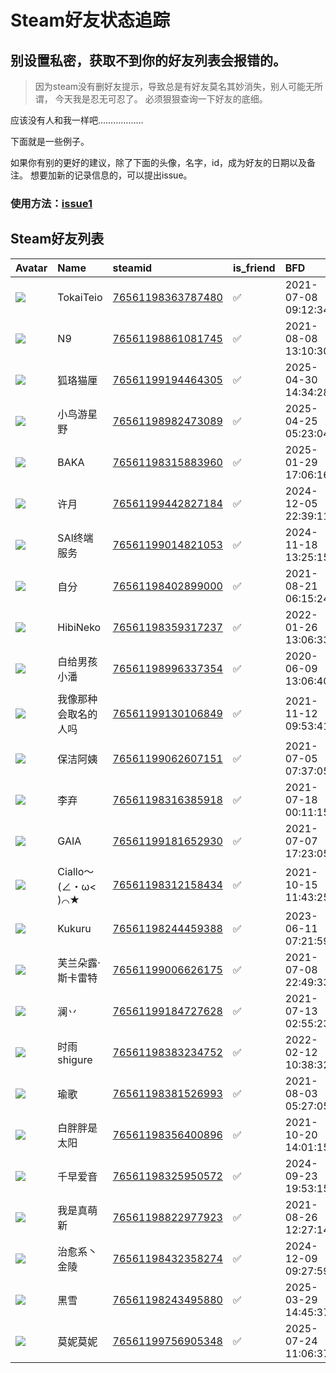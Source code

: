 # Steam好友状态追踪
## 别设置私密，获取不到你的好友列表会报错的。

> 因为steam没有删好友提示，导致总是有好友莫名其妙消失，别人可能无所谓，
> 今天我是忍无可忍了。 必须狠狠查询一下好友的底细。

应该没有人和我一样吧………………

下面就是一些例子。

如果你有别的更好的建议，除了下面的头像，名字，id，成为好友的日期以及备注。 想要加新的记录信息的，可以提出issue。

### 使用方法：[issue1](https://github.com/systemannounce/SteamFriends/issues/1)



## Steam好友列表

| Avatar                                                                            | Name             | steamid                                                                     | is_friend   | BFD                 | removed_time   | Remark   |
|:----------------------------------------------------------------------------------|:-----------------|:----------------------------------------------------------------------------|:------------|:--------------------|:---------------|:---------|
| ![](https://avatars.steamstatic.com/c5b484f564e5bbf53bab71e33f30f94db636a87a.jpg) | TokaiTeio        | [76561198363787480](https://steamcommunity.com/profiles/76561198363787480/) | ✅           | 2021-07-08 09:12:34 |                |          |
| ![](https://avatars.steamstatic.com/af81a850c43b94c932439b5f8bdc161faa125604.jpg) | N9               | [76561198861081745](https://steamcommunity.com/profiles/76561198861081745/) | ✅           | 2021-08-08 13:10:30 |                |          |
| ![](https://avatars.steamstatic.com/525b211641093a3393643378e59f755840bbd733.jpg) | 狐珞猫厘             | [76561199194464305](https://steamcommunity.com/profiles/76561199194464305/) | ✅           | 2025-04-30 14:34:28 |                |          |
| ![](https://avatars.steamstatic.com/5d431211ac7b8c175737385fecf1a5ed9d6797dd.jpg) | 小鸟游星野            | [76561198982473089](https://steamcommunity.com/profiles/76561198982473089/) | ✅           | 2025-04-25 05:23:04 |                |          |
| ![](https://avatars.steamstatic.com/831ed5fb58b7a8de869f29b66ca251cc71640b7f.jpg) | BAKA             | [76561198315883960](https://steamcommunity.com/profiles/76561198315883960/) | ✅           | 2025-01-29 17:06:16 |                |          |
| ![](https://avatars.steamstatic.com/442618e19c567ba47f0e0ad395291cdf17bd1487.jpg) | 许月               | [76561199442827184](https://steamcommunity.com/profiles/76561199442827184/) | ✅           | 2024-12-05 22:39:11 |                |          |
| ![](https://avatars.steamstatic.com/5fbd9946ff70f88c43153063385ed1e81b3f6797.jpg) | SAl终端服务          | [76561199014821053](https://steamcommunity.com/profiles/76561199014821053/) | ✅           | 2024-11-18 13:25:15 |                |          |
| ![](https://avatars.steamstatic.com/291189c8966190c2edfc38caf15af3137a40afba.jpg) | 自分               | [76561198402899000](https://steamcommunity.com/profiles/76561198402899000/) | ✅           | 2021-08-21 06:15:24 |                |          |
| ![](https://avatars.steamstatic.com/9d92e9bafdde7697bcae79eab1538c272e16e3c0.jpg) | HibiNeko         | [76561198359317237](https://steamcommunity.com/profiles/76561198359317237/) | ✅           | 2022-01-26 13:06:33 |                |          |
| ![](https://avatars.steamstatic.com/3e7fa82d331c950cc2dffca68c4e0f723849cff0.jpg) | 白给男孩小潘           | [76561198996337354](https://steamcommunity.com/profiles/76561198996337354/) | ✅           | 2020-06-09 13:06:40 |                |          |
| ![](https://avatars.steamstatic.com/6a19853c33a2302ff3c92c24a22ca9951430a075.jpg) | 我像那种会取名的人吗       | [76561199130106849](https://steamcommunity.com/profiles/76561199130106849/) | ✅           | 2021-11-12 09:53:41 |                |          |
| ![](https://avatars.steamstatic.com/1db417491ba734ff9bf21e6f7ad46833ef0911f0.jpg) | 保洁阿姨             | [76561199062607151](https://steamcommunity.com/profiles/76561199062607151/) | ✅           | 2021-07-05 07:37:05 |                |          |
| ![](https://avatars.steamstatic.com/a774accbd2c2993695a12e24e9ea28d12d83e33d.jpg) | 李弃               | [76561198316385918](https://steamcommunity.com/profiles/76561198316385918/) | ✅           | 2021-07-18 00:11:15 |                |          |
| ![](https://avatars.steamstatic.com/a0a92f27fcd12113a555e8a6a2d7fb5c4185e3d3.jpg) | GAIA             | [76561199181652930](https://steamcommunity.com/profiles/76561199181652930/) | ✅           | 2021-07-07 17:23:05 |                |          |
| ![](https://avatars.steamstatic.com/ca9b5be690c276ca600fa0b867b5af8c05fafe49.jpg) | Ciallo～(∠・ω< )⌒★ | [76561198312158434](https://steamcommunity.com/profiles/76561198312158434/) | ✅           | 2021-10-15 11:43:25 |                |          |
| ![](https://avatars.steamstatic.com/3f1253cec593bf4af5dd3561f4c8714dba5bc86e.jpg) | Kukuru           | [76561198244459388](https://steamcommunity.com/profiles/76561198244459388/) | ✅           | 2023-06-11 07:21:59 |                |          |
| ![](https://avatars.steamstatic.com/276310cfbc98a90d0de4beaf0cfc74867bd36706.jpg) | 芙兰朵露·斯卡雷特        | [76561199006626175](https://steamcommunity.com/profiles/76561199006626175/) | ✅           | 2021-07-08 22:49:33 |                |          |
| ![](https://avatars.steamstatic.com/c3f57fd8ac349fc8474337ad9194ba5397669958.jpg) | 澜丷               | [76561199184727628](https://steamcommunity.com/profiles/76561199184727628/) | ✅           | 2021-07-13 02:55:23 |                |          |
| ![](https://avatars.steamstatic.com/b2c7f4817a3c45c4add5c0d943f57c3550ae556f.jpg) | 时雨shigure        | [76561198383234752](https://steamcommunity.com/profiles/76561198383234752/) | ✅           | 2022-02-12 10:38:32 |                |          |
| ![](https://avatars.steamstatic.com/9cf396a0da9cb87d7faefe58feeae7acf6e2b363.jpg) | 瑜歌               | [76561198381526993](https://steamcommunity.com/profiles/76561198381526993/) | ✅           | 2021-08-03 05:27:05 |                |          |
| ![](https://avatars.steamstatic.com/a2fa94086ea1a723f8039aeff6f4bb8cd7699a42.jpg) | 白胖胖是太阳           | [76561198356400896](https://steamcommunity.com/profiles/76561198356400896/) | ✅           | 2021-10-20 14:01:15 |                |          |
| ![](https://avatars.steamstatic.com/b24c68f2514e03336daf9031e6a3511da9641e72.jpg) | 千早爱音             | [76561198325950572](https://steamcommunity.com/profiles/76561198325950572/) | ✅           | 2024-09-23 19:53:15 |                |          |
| ![](https://avatars.steamstatic.com/2fb28e978b5860a48d727f60d43472cd31182c55.jpg) | 我是真萌新            | [76561198822977923](https://steamcommunity.com/profiles/76561198822977923/) | ✅           | 2021-08-26 12:27:14 |                |          |
| ![](https://avatars.steamstatic.com/659178ab86c9272d258685eb6f2be1e514455f4a.jpg) | 治愈系丶金陵           | [76561198432358274](https://steamcommunity.com/profiles/76561198432358274/) | ✅           | 2024-12-09 09:27:59 |                |          |
| ![](https://avatars.steamstatic.com/eff4ce3099d7641543f025ffda97b0a65b78e890.jpg) | 黑雪               | [76561198243495880](https://steamcommunity.com/profiles/76561198243495880/) | ✅           | 2025-03-29 14:45:37 |                |          |
| ![](https://avatars.steamstatic.com/5844cdba656bbf64541ddb4032caf1ef111d07ed.jpg) | 莫妮莫妮             | [76561199756905348](https://steamcommunity.com/profiles/76561199756905348/) | ✅           | 2025-07-24 11:06:37 |                |          |